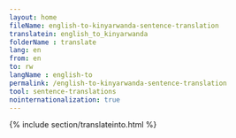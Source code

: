 ```yaml
---
layout: home
fileName: english-to-kinyarwanda-sentence-translation
translatein: english_to_kinyarwanda
folderName : translate
lang: en
from: en
to: rw
langName : english-to
permalink: /english-to-kinyarwanda-sentence-translation
tool: sentence-translations
nointernationalization: true
---
```

{% include section/translateinto.html %}
